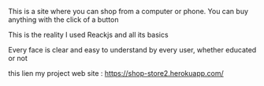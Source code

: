 This is a site where you can shop from a computer or phone. You can buy anything with the click of a button

This is the reality I used Reackjs and all its basics

Every face is clear and easy to understand by every user, whether educated or not

this lien my project web site : https://shop-store2.herokuapp.com/